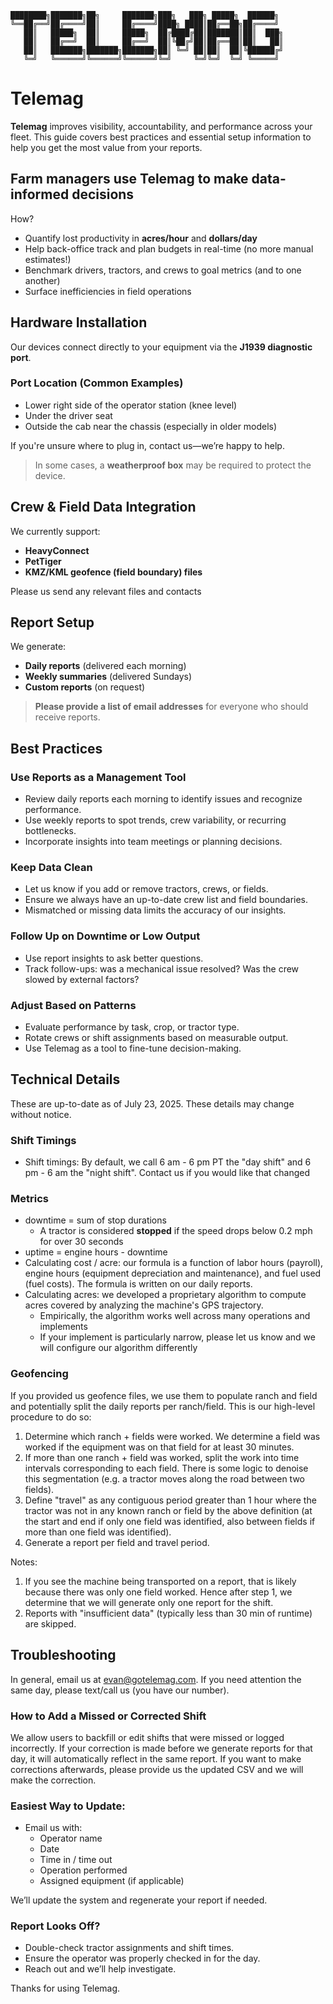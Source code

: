 ```
████████╗███████╗██╗     ███████╗███╗   ███╗ █████╗  ██████╗ 
╚══██╔══╝██╔════╝██║     ██╔════╝████╗ ████║██╔══██╗██╔════╝ 
   ██║   █████╗  ██║     █████╗  ██╔████╔██║███████║██║  ███╗
   ██║   ██╔══╝  ██║     ██╔══╝  ██║╚██╔╝██║██╔══██║██║   ██║
   ██║   ███████╗███████╗███████╗██║ ╚═╝ ██║██║  ██║╚██████╔╝
   ╚═╝   ╚══════╝╚══════╝╚══════╝╚═╝     ╚═╝╚═╝  ╚═╝ ╚═════╝ 
```
# Telemag

**Telemag** improves visibility, accountability, and performance across your fleet. This guide covers best practices and essential setup information to help you get the most value from your reports.


## Farm managers use Telemag to make data-informed decisions

How?
- Quantify lost productivity in **acres/hour** and **dollars/day**
- Help back-office track and plan budgets in real-time (no more manual estimates!)
- Benchmark drivers, tractors, and crews to goal metrics (and to one another)
- Surface inefficiencies in field operations  


## Hardware Installation

Our devices connect directly to your equipment via the **J1939 diagnostic port**.

### Port Location (Common Examples)
- Lower right side of the operator station (knee level)
- Under the driver seat
- Outside the cab near the chassis (especially in older models)

If you're unsure where to plug in, contact us—we’re happy to help.  
> In some cases, a **weatherproof box** may be required to protect the device.


## Crew & Field Data Integration

We currently support:
- **HeavyConnect**
- **PetTiger**
- **KMZ/KML geofence (field boundary) files**

Please us send any relevant files and contacts



## Report Setup

We generate:
- **Daily reports** (delivered each morning)
- **Weekly summaries** (delivered Sundays)
- **Custom reports** (on request)

> **Please provide a list of email addresses** for everyone who should receive reports.


## Best Practices

### Use Reports as a Management Tool

- Review daily reports each morning to identify issues and recognize performance.
- Use weekly reports to spot trends, crew variability, or recurring bottlenecks.
- Incorporate insights into team meetings or planning decisions.

### Keep Data Clean

- Let us know if you add or remove tractors, crews, or fields.
- Ensure we always have an up-to-date crew list and field boundaries.
- Mismatched or missing data limits the accuracy of our insights.

### Follow Up on Downtime or Low Output

- Use report insights to ask better questions.
- Track follow-ups: was a mechanical issue resolved? Was the crew slowed by external factors?

### Adjust Based on Patterns

- Evaluate performance by task, crop, or tractor type.
- Rotate crews or shift assignments based on measurable output.
- Use Telemag as a tool to fine-tune decision-making.


## Technical Details
These are up-to-date as of July 23, 2025. These details may change without notice. 

### Shift Timings
* Shift timings: By default, we call 6 am - 6 pm PT the "day shift" and 6 pm - 6 am the "night shift". Contact us if you would like that changed

### Metrics
* downtime = sum of stop durations
  - A tractor is considered **stopped** if the speed drops below 0.2 mph for over 30 seconds
* uptime = engine hours - downtime
* Calculating cost / acre: our formula is a function of labor hours (payroll), engine hours (equipment depreciation and maintenance), and fuel used (fuel costs). The formula is written on our daily reports.
* Calculating acres: we developed a proprietary algorithm to compute acres covered by analyzing the machine's GPS trajectory.
  - Empirically, the algorithm works well across many operations and implements
  - If your implement is particularly narrow, please let us know and we will configure our algorithm differently


### Geofencing
If you provided us geofence files, we use them to populate ranch and field and potentially split the daily reports per ranch/field. This is our high-level procedure to do so:
1. Determine which ranch + fields were worked. We determine a field was worked if the equipment was on that field for at least 30 minutes.
2. If more than one ranch + field was worked, split the work into time intervals corresponding to each field. There is some logic to denoise this segmentation (e.g. a tractor moves along the road between two fields).
3. Define "travel" as any contiguous period greater than 1 hour where the tractor was not in any known ranch or field by the above definition (at the start and end if only one field was identified, also between fields if more than one field was identified).
4. Generate a report per field and travel period.

Notes:
1. If you see the machine being transported on a report, that is likely because there was only one field worked. Hence after step 1, we determine that we will generate only one report for the shift.
2. Reports with "insufficient data" (typically less than 30 min of runtime) are skipped.


## Troubleshooting
In general, email us at [evan@gotelemag.com](mailto:evan@gotelemag.com). If you need attention the same day, please text/call us (you have our number).

### How to Add a Missed or Corrected Shift
We allow users to backfill or edit shifts that were missed or logged incorrectly. If your correction is made before we generate reports for that day, it will automatically reflect in the same report. If you want to make corrections afterwards, please provide us the updated CSV and we will make the correction.

### Easiest Way to Update:
- Email us with:
  - Operator name  
  - Date  
  - Time in / time out  
  - Operation performed  
  - Assigned equipment (if applicable)

We’ll update the system and regenerate your report if needed.

### Report Looks Off?

- Double-check tractor assignments and shift times.
- Ensure the operator was properly checked in for the day.
- Reach out and we’ll help investigate.



Thanks for using Telemag. 

